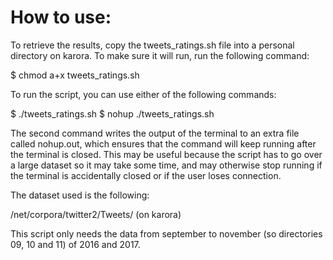 How to use:
=====================

To retrieve the results, copy the tweets_ratings.sh file into a personal directory on karora.
To make sure it will run, run the following command:

$ chmod a+x tweets_ratings.sh

To run the script, you can use either of the following commands:

$ ./tweets_ratings.sh
$ nohup ./tweets_ratings.sh

The second command writes the output of the terminal to an extra file called nohup.out, 
which ensures that the command will keep running after the terminal is closed.
This may be useful because the script has to go over a large dataset so it may take some time, 
and may otherwise stop running if the terminal is accidentally closed or if the user loses connection.

The dataset used is the following:

/net/corpora/twitter2/Tweets/ (on karora)

This script only needs the data from september to november (so directories 09, 10 and 11) of 2016 and 2017.
